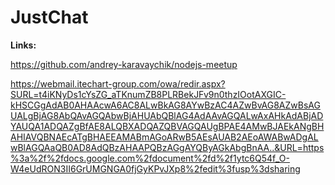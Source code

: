 ﻿# JustChat


**Links:**

https://github.com/andrey-karavaychik/nodejs-meetup

https://webmail.itechart-group.com/owa/redir.aspx?SURL=t4iKNyDs1cYsZG_aTKnumZB8PLRBekJFv9n0thzIOotAXGIC-kHSCGgAdAB0AHAAcwA6AC8ALwBkAG8AYwBzAC4AZwBvAG8AZwBsAGUALgBjAG8AbQAvAGQAbwBjAHUAbQBlAG4AdAAvAGQALwAxAHkAdABjADYAUQA1ADQAZgBfAE8ALQBXADQAZQBVAGQAUgBPAE4AMwBJAEkANgBHAHIAVQBNAEcATgBHAEEAMABmAGoARwB5AEsAUAB2AEoAWABwADgALwBlAGQAaQB0AD8AdQBzAHAAPQBzAGgAYQByAGkAbgBnAA..&URL=https%3a%2f%2fdocs.google.com%2fdocument%2fd%2f1ytc6Q54f_O-W4eUdRON3II6GrUMGNGA0fjGyKPvJXp8%2fedit%3fusp%3dsharing

